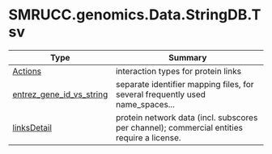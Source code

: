 ﻿
# SMRUCC.genomics.Data.StringDB.Tsv

|Type|Summary|
|----|-------|
|[Actions](./Actions.md)|interaction types for protein links|
|[entrez_gene_id_vs_string](./entrez_gene_id_vs_string.md)|separate identifier mapping files, for several frequently used name_spaces...|
|[linksDetail](./linksDetail.md)|protein network data (incl. subscores per channel); commercial entities require a license.|

